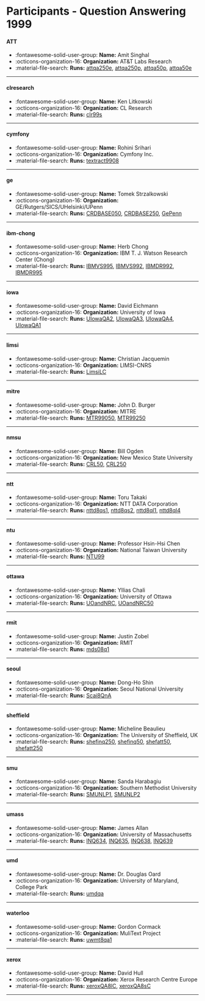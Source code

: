 # Participants - Question Answering 1999 

#### ATT 
 - :fontawesome-solid-user-group: **Name:** Amit Singhal 
 - :octicons-organization-16: **Organization:** AT&T Labs Research 
 - :material-file-search: **Runs:** [attqa250e](./runs.md#attqa250e), [attqa250p](./runs.md#attqa250p), [attqa50p](./runs.md#attqa50p), [attqa50e](./runs.md#attqa50e) 

---
#### clresearch 
 - :fontawesome-solid-user-group: **Name:** Ken Litkowski 
 - :octicons-organization-16: **Organization:** CL Research 
 - :material-file-search: **Runs:** [clr99s](./runs.md#clr99s) 

---
#### cymfony 
 - :fontawesome-solid-user-group: **Name:** Rohini Srihari 
 - :octicons-organization-16: **Organization:** Cymfony Inc. 
 - :material-file-search: **Runs:** [textract9908](./runs.md#textract9908) 

---
#### ge 
 - :fontawesome-solid-user-group: **Name:** Tomek Strzalkowski 
 - :octicons-organization-16: **Organization:** GE/Rutgers/SICS/UHelsinki/UPenn 
 - :material-file-search: **Runs:** [CRDBASE050](./runs.md#crdbase050), [CRDBASE250](./runs.md#crdbase250), [GePenn](./runs.md#gepenn) 

---
#### ibm-chong 
 - :fontawesome-solid-user-group: **Name:** Herb Chong 
 - :octicons-organization-16: **Organization:** IBM T. J. Watson Research Center (Chong) 
 - :material-file-search: **Runs:** [IBMVS995](./runs.md#ibmvs995), [IBMVS992](./runs.md#ibmvs992), [IBMDR992](./runs.md#ibmdr992), [IBMDR995](./runs.md#ibmdr995) 

---
#### iowa 
 - :fontawesome-solid-user-group: **Name:** David Eichmann 
 - :octicons-organization-16: **Organization:** University of Iowa 
 - :material-file-search: **Runs:** [UIowaQA2](./runs.md#uiowaqa2), [UIowaQA3](./runs.md#uiowaqa3), [UIowaQA4](./runs.md#uiowaqa4), [UIowaQA1](./runs.md#uiowaqa1) 

---
#### limsi 
 - :fontawesome-solid-user-group: **Name:** Christian Jacquemin 
 - :octicons-organization-16: **Organization:** LIMSI-CNRS 
 - :material-file-search: **Runs:** [LimsiLC](./runs.md#limsilc) 

---
#### mitre 
 - :fontawesome-solid-user-group: **Name:** John D. Burger 
 - :octicons-organization-16: **Organization:** MITRE 
 - :material-file-search: **Runs:** [MTR99050](./runs.md#mtr99050), [MTR99250](./runs.md#mtr99250) 

---
#### nmsu 
 - :fontawesome-solid-user-group: **Name:** Bill Ogden 
 - :octicons-organization-16: **Organization:** New Mexico State University 
 - :material-file-search: **Runs:** [CRL50](./runs.md#crl50), [CRL250](./runs.md#crl250) 

---
#### ntt 
 - :fontawesome-solid-user-group: **Name:** Toru Takaki 
 - :octicons-organization-16: **Organization:** NTT DATA Corporation 
 - :material-file-search: **Runs:** [nttd8qs1](./runs.md#nttd8qs1), [nttd8qs2](./runs.md#nttd8qs2), [nttd8ql1](./runs.md#nttd8ql1), [nttd8ql4](./runs.md#nttd8ql4) 

---
#### ntu 
 - :fontawesome-solid-user-group: **Name:** Professor Hsin-Hsi Chen 
 - :octicons-organization-16: **Organization:** National Taiwan University 
 - :material-file-search: **Runs:** [NTU99](./runs.md#ntu99) 

---
#### ottawa 
 - :fontawesome-solid-user-group: **Name:** Yllias Chali 
 - :octicons-organization-16: **Organization:** University of Ottawa 
 - :material-file-search: **Runs:** [UOandNRC](./runs.md#uoandnrc), [UOandNRC50](./runs.md#uoandnrc50) 

---
#### rmit 
 - :fontawesome-solid-user-group: **Name:** Justin Zobel 
 - :octicons-organization-16: **Organization:** RMIT 
 - :material-file-search: **Runs:** [mds08q1](./runs.md#mds08q1) 

---
#### seoul 
 - :fontawesome-solid-user-group: **Name:** Dong-Ho Shin 
 - :octicons-organization-16: **Organization:** Seoul National University 
 - :material-file-search: **Runs:** [Scai8QnA](./runs.md#scai8qna) 

---
#### sheffield 
 - :fontawesome-solid-user-group: **Name:** Micheline Beaulieu 
 - :octicons-organization-16: **Organization:** The University of Sheffield, UK 
 - :material-file-search: **Runs:** [shefinq250](./runs.md#shefinq250), [shefinq50](./runs.md#shefinq50), [shefatt50](./runs.md#shefatt50), [shefatt250](./runs.md#shefatt250) 

---
#### smu 
 - :fontawesome-solid-user-group: **Name:** Sanda Harabagiu 
 - :octicons-organization-16: **Organization:** Southern Methodist University 
 - :material-file-search: **Runs:** [SMUNLP1](./runs.md#smunlp1), [SMUNLP2](./runs.md#smunlp2) 

---
#### umass 
 - :fontawesome-solid-user-group: **Name:** James Allan 
 - :octicons-organization-16: **Organization:** University of Massachusetts 
 - :material-file-search: **Runs:** [INQ634](./runs.md#inq634), [INQ635](./runs.md#inq635), [INQ638](./runs.md#inq638), [INQ639](./runs.md#inq639) 

---
#### umd 
 - :fontawesome-solid-user-group: **Name:** Dr. Douglas Oard 
 - :octicons-organization-16: **Organization:** University of Maryland, College Park 
 - :material-file-search: **Runs:** [umdqa](./runs.md#umdqa) 

---
#### waterloo 
 - :fontawesome-solid-user-group: **Name:** Gordon Cormack 
 - :octicons-organization-16: **Organization:** MuliText Project 
 - :material-file-search: **Runs:** [uwmt8qa1](./runs.md#uwmt8qa1) 

---
#### xerox 
 - :fontawesome-solid-user-group: **Name:** David Hull 
 - :octicons-organization-16: **Organization:** Xerox Research Centre Europe 
 - :material-file-search: **Runs:** [xeroxQA8lC](./runs.md#xeroxqa8lc), [xeroxQA8sC](./runs.md#xeroxqa8sc) 

---
